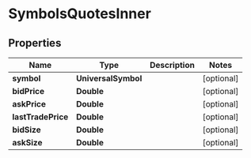 

# SymbolsQuotesInner


## Properties

| Name | Type | Description | Notes |
|------------ | ------------- | ------------- | -------------|
|**symbol** | **UniversalSymbol** |  |  [optional] |
|**bidPrice** | **Double** |  |  [optional] |
|**askPrice** | **Double** |  |  [optional] |
|**lastTradePrice** | **Double** |  |  [optional] |
|**bidSize** | **Double** |  |  [optional] |
|**askSize** | **Double** |  |  [optional] |



